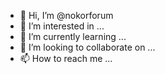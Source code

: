 - 👋 Hi, I’m @nokorforum
- 👀 I’m interested in ...
- 🌱 I’m currently learning ...
- 💞️ I’m looking to collaborate on ...
- 📫 How to reach me ...

<!---
nokorforum/nokorforum is a ✨ special ✨ repository because its `README.md` (this file) appears on your GitHub profile.
You can click the Preview link to take a look at your changes.
--->
